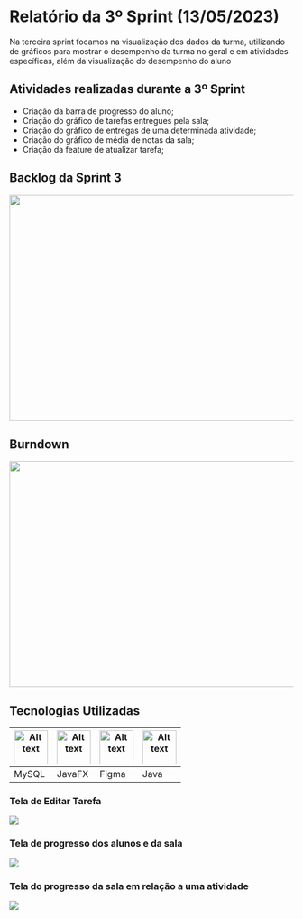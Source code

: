 <h1>Relatório da 3º Sprint (13/05/2023)</h1>

<p>Na terceira sprint focamos na visualização dos dados da turma, utilizando de gráficos para mostrar o desempenho da turma no geral e em atividades específicas, além da visualização do desempenho do aluno</p>

<h2>Atividades realizadas durante a 3º Sprint </h2>
  <ul>
      <li>Criação da barra de progresso do aluno;</li>
      <li>Criação do gráfico de tarefas entregues pela sala;</li>
      <li>Criação do gráfico de entregas de uma determinada atividade;</li>
      <li>Criação do gráfico de média de notas da sala;</li>
      <li>Criação da feature de atualizar tarefa;</li>
  </ul>
<h2>Backlog da Sprint 3</h2>
<img style="width: 800px; height:400px" src="https://github.com/apiFatec/API-2-Semestre-Bertoti/assets/111647763/3618e3c2-37f0-4525-b489-3b69ff4d6811"</img>
<h2>Burndown</h2>
<img style="width: 800px; height:400px" src="https://github.com/apiFatec/API-2-Semestre-Bertoti/assets/111647763/7988b10c-6e75-42d1-a9f7-72eaf8e9c293"</img>

<h2>Tecnologias Utilizadas</h2>
<table>
  <thead>
    <th><img
    src="https://user-images.githubusercontent.com/89823203/190718687-f627ce18-9b3e-4ce1-bc9c-ddc3521a7705.png"
    alt="Alt text"
    title="Optional title"
    style="display: inline-block; margin: 0 auto; width: 60px"></th>
    <th><img
    src="https://user-images.githubusercontent.com/112170274/228851590-eed20d78-d1ed-475f-a41e-633acb03b46f.png"
    alt="Alt text"
    title="Optional title"
    style="display: inline-block; margin: 0 auto; width: 60px"></th>
    <th><img
    src="https://user-images.githubusercontent.com/89823203/190877360-8c7f93cf-5f62-4f49-8641-3b605deb513e.png"
    alt="Alt text"
    title="Optional title"
    style="display: inline-block; margin: 0 auto; width: 60px"></th>
    <th><img
    src="https://user-images.githubusercontent.com/112170274/229099588-dac6db0c-ef9c-418a-b18c-0f4f962a487a.png"
    alt="Alt text"
    title="Optional title"
    style="display: inline-block; margin: 0 auto; width: 60px"></th>
  </thead>

  <tbody>
    <td>MySQL</td>
    <td>JavaFX</td>
    <td>Figma</td>
    <td>Java</td>
  </tbody>
</table>

<h3>Tela de Editar Tarefa</h3>
<img src="https://github.com/apiFatec/API-2-Semestre-Bertoti/assets/111647763/b32b8e72-76f6-402a-b469-b0b9fd7bd4aa"</img>


<h3>Tela de progresso dos alunos e da sala</h3>
<img src="https://github.com/apiFatec/API-2-Semestre-Bertoti/assets/111647763/24f8fdac-2b19-42c3-a661-333b56bb518c"</img>

<h3>Tela do progresso da sala em relação a uma atividade</h3>
<img src="https://github.com/apiFatec/API-2-Semestre-Bertoti/assets/111647763/0ccbdc68-ad2c-43ae-a70f-ab7e3c7e2785"</img>


